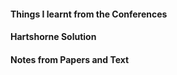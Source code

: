 #### Things I learnt from the Conferences

#### Hartshorne Solution


#### Notes from Papers and Text
